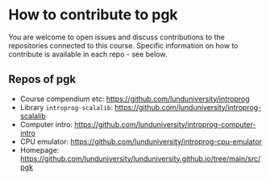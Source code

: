 # How to contribute to pgk

You are welcome to open issues and discuss contributions to the repositories connected to this course. Specific information on how to contribute is available in each repo - see below.

## Repos of pgk

* Course compendium etc: https://github.com/lunduniversity/introprog
* Library `introprog-scalalib`: https://github.com/lunduniversity/introprog-scalalib
* Computer intro: https://github.com/lunduniversity/introprog-computer-intro
* CPU emulator: https://github.com/lunduniversity/introprog-cpu-emulator
* Homepage: https://github.com/lunduniversity/lunduniversity.github.io/tree/main/src/pgk